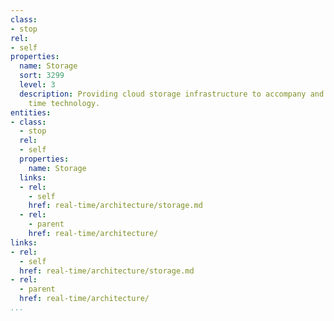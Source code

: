 ```yaml
---
class:
- stop
rel:
- self
properties:
  name: Storage
  sort: 3299
  level: 3
  description: Providing cloud storage infrastructure to accompany and support real
    time technology.
entities:
- class:
  - stop
  rel:
  - self
  properties:
    name: Storage
  links:
  - rel:
    - self
    href: real-time/architecture/storage.md
  - rel:
    - parent
    href: real-time/architecture/
links:
- rel:
  - self
  href: real-time/architecture/storage.md
- rel:
  - parent
  href: real-time/architecture/
...
```

